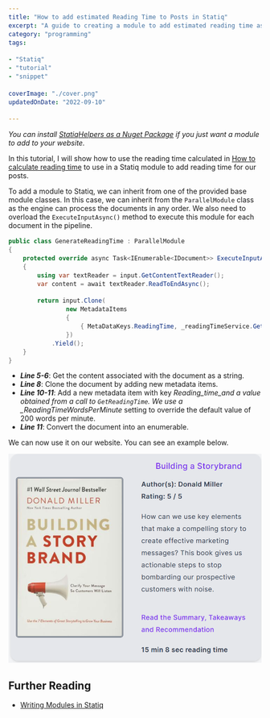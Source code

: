 ```yaml
---
title: "How to add estimated Reading Time to Posts in Statiq"
excerpt: "A guide to creating a module to add estimated reading time as metadata for posts in websites created with Statiq"
category: "programming"
tags:

- "Statiq"
- "tutorial"
- "snippet"

coverImage: "./cover.png"
updatedOnDate: "2022-09-10"

---
```


_You can install [StatiqHelpers as a Nuget Package](https://www.nuget.org/packages/Codinators.StatiqHelpers) if you just want a module to add to your website._

In this tutorial, I will show how to use the reading time calculated in [How to calculate reading time](./calculate-reading-time) to use in a Statiq module to add reading time for our posts.

To add a module to Statiq, we can inherit from one of the provided base module classes. In this case, we can inherit from the `ParallelModule` class as the engine can process the documents in any order. We also need to overload the `ExecuteInputAsync()` method to execute this module for each document in the pipeline.

```csharp
public class GenerateReadingTime : ParallelModule
{
    protected override async Task<IEnumerable<IDocument>> ExecuteInputAsync(IDocument input, IExecutionContext context)
    {
        using var textReader = input.GetContentTextReader();
        var content = await textReader.ReadToEndAsync();

        return input.Clone(
                new MetadataItems
                {
                    { MetaDataKeys.ReadingTime, _readingTimeService.GetReadingTime(content, context.GetInt("ReadingTimeWordsPerMinute", 200)) }
                })
            .Yield();
    }
}
```

- **_Line 5-6_**: Get the content associated with the document as a string.
- **_Line 8_**: Clone the document by adding new metadata items.
- **_Line 10-11_**: Add a new metadata item with key _Reading_time_and a value obtained from a call to `GetReadingTime`. We use a \_ReadingTimeWordsPerMinute_ setting to override the default value of 200 words per minute.
- **_Line 11_**: Convert the document into an enumerable.

We can now use it on our website. You can see an example below.

![Reading time example](./cover_orig.png)

## Further Reading

- [Writing Modules in Statiq](https://www.statiq.dev/framework/pipelines/modules/writing-modules)
